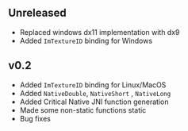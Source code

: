 ## Unreleased

+ Replaced windows dx11 implementation with dx9
+ Added `ImTextureID` binding for Windows

## v0.2

+ Added `ImTextureID` binding for Linux/MacOS
+ Added `NativeDouble`, `NativeShort` , `NativeLong`
+ Added Critical Native JNI function generation
+ Made some non-static functions static
+ Bug fixes

